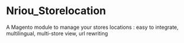 Nriou_Storelocation
===================

A Magento module to manage your stores locations : easy to integrate, multilingual, multi-store view, url rewriting